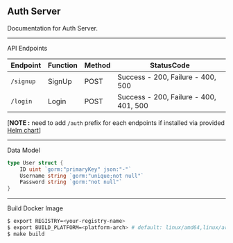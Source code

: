 ## Auth Server

Documentation for Auth Server.

---

API Endpoints

| Endpoint | Function | Method | StatusCode |
| -------- | -------- | ------ | ---------- |
| `/signup` | SignUp | POST | Success - 200, Failure - 400, 500 |
| `/login` | Login | POST | Success - 200, Failure - 400, 401, 500 |

[**NOTE :** need to add `/auth` prefix for each endpoints if installed via provided [Helm chart](../charts/oms/)]

---

Data Model

```go
type User struct {
	ID uint `gorm:"primaryKey" json:"-"`
	Username string `gorm:"unique;not null"`
	Password string `gorm:"not null"`
}
```

---

Build Docker Image

```bash
$ export REGISTRY=<your-registry-name>
$ export BUILD_PLATFORM=<platform-arch> # default: linux/amd64,linux/arm64
$ make build
```